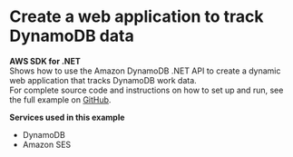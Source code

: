 # Create a web application to track DynamoDB data<a name="cross_DynamoDBDataTracker_csharp_topic"></a>

**AWS SDK for \.NET**  
 Shows how to use the Amazon DynamoDB \.NET API to create a dynamic web application that tracks DynamoDB work data\.   
 For complete source code and instructions on how to set up and run, see the full example on [GitHub](https://github.com/awsdocs/aws-doc-sdk-examples/tree/main/dotnetv3/cross-service/DynamodbWebApp)\.   

**Services used in this example**
+ DynamoDB
+ Amazon SES